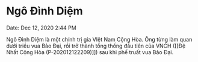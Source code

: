 # Ngô Đình Diệm

Date: Dec 12, 2020 2:44 PM

Ngô Đình Diệm là một chính trị gia VIệt Nam Cộng Hòa. Ông từng làm quan dưới triều vua Bảo Đại, rồi trở thành tổng thống đầu tiên của VNCH ([[Đệ Nhất Cộng Hòa (P-202012122209)]]) sau khi phế truất vua Bảo Đại.